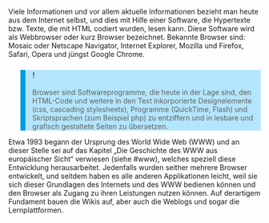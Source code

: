 Viele Informationen und vor allem aktuelle Informationen bezieht man heute aus dem Internet selbst, und dies mit Hilfe einer Software, die Hypertexte bzw. Texte, die mit HTML codiert wurden, lesen kann. Diese Software wird als Webbrowser oder kurz Browser bezeichnet. Bekannte Browser sind: Mosaic oder Netscape Navigator, Internet Explorer, Mozilla und Firefox, Safari, Opera und jüngst Google Chrome.

<blockquote style="background: #B3E5FC; border-left: 10px solid #039BE5">

### !

Browser sind Softwareprogramme, die heute in der Lage sind, den HTML-Code und weitere in den Text inkorporierte Designelemente (css, cascading stylesheets), Programme (QuickTime, Flash) und Skriptsprachen (zum Beispiel php) zu entziffern und in lesbare und grafisch gestaltete Seiten zu übersetzen.

</blockquote>

Etwa 1993 begann der Ursprung des World Wide Web (WWW) und an dieser Stelle sei auf das Kapitel „Die Geschichte des WWW aus europäischer Sicht“ verwiesen (siehe #www), welches speziell diese Entwicklung herausarbeitet. Jedenfalls wurden seither mehrere Browser entwickelt, und seitdem haben es alle anderen Applikationen leicht, weil sie sich dieser Grundlagen des Internets und des WWW bedienen können und den Browser als Zugang zu ihren Leistungen nutzen können. Auf derartigem Fundament bauen die Wikis auf, aber auch die Weblogs und sogar die Lernplattformen.
